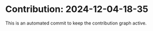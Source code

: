 # Contribution: 2024-12-04-18-35
This is an automated commit to keep the contribution graph active.
